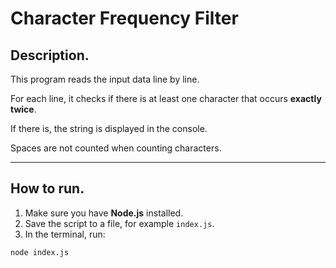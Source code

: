 # Character Frequency Filter

## Description.

This program reads the input data line by line.

For each line, it checks if there is at least one character that occurs **exactly twice**.

If there is, the string is displayed in the console.

Spaces are not counted when counting characters.

---

## How to run.

1. Make sure you have **Node.js** installed.
2. Save the script to a file, for example `index.js`.
3. In the terminal, run:

```bash
node index.js
```

